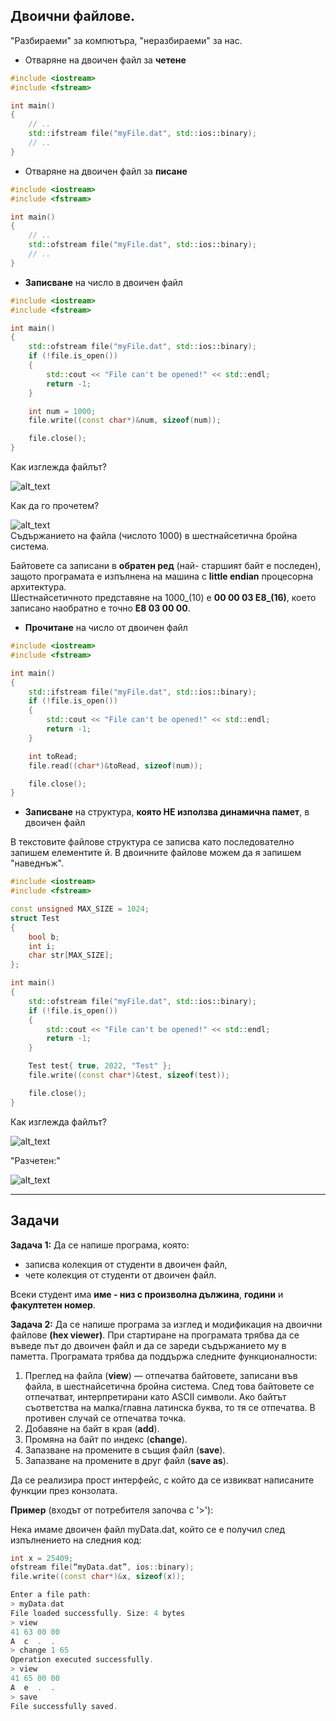 ## Двоични файлове.
"Разбираеми" за компютъра, "неразбираеми" за нас.  

- Отваряне на двоичен файл за **четене**  
```c++
#include <iostream>
#include <fstream>

int main()
{
    // ..
    std::ifstream file("myFile.dat", std::ios::binary);
    // ..
}
```

- Отваряне на двоичен файл за **писане**  
```c++
#include <iostream>
#include <fstream>

int main()
{
    // ..
    std::ofstream file("myFile.dat", std::ios::binary);
    // ..
}
```

- **Записване** на число в двоичен файл  
```c++
#include <iostream>
#include <fstream>

int main()
{
    std::ofstream file("myFile.dat", std::ios::binary);
    if (!file.is_open())
    {
        std::cout << "File can't be opened!" << std::endl;
        return -1;
    }

    int num = 1000;
    file.write((const char*)&num, sizeof(num));

    file.close();
}
```
Как изглежда файлът?  

![alt_text](https://i.ibb.co/2nkCysZ/binFile.png)

Как да го прочетем?  

![alt_text](https://i.ibb.co/nnSQz2v/bin-File-Content.png)  
Съдържанието на файла (числото 1000) в шестнайсетична бройна система.  

Байтовете са записани в **обратен ред** (най- старшият байт е последен), защото програмата е изпълнена на машина с **little endian** процесорна архитектура.  
Шестнайсетичното представяне на 1000_(10) е **00 00 03 E8_(16)**, което записано наобратно е точно **E8 03 00 00**.  

- **Прочитане** на число от двоичен файл  
```c++
#include <iostream>
#include <fstream>

int main()
{
    std::ifstream file("myFile.dat", std::ios::binary);
    if (!file.is_open())
    {
        std::cout << "File can't be opened!" << std::endl;
        return -1;
    }

    int toRead;
    file.read((char*)&toRead, sizeof(num));

    file.close();
}
```

- **Записване** на структура, **която НЕ използва динамична памет**, в двоичен файл  

В текстовите файлове структура се записва като последователно запишем елементите й. В двоичните файлове можем да я запишем "наведнъж".  
```c++
#include <iostream>
#include <fstream>

const unsigned MAX_SIZE = 1024;
struct Test
{
    bool b;
    int i;
    char str[MAX_SIZE];
};

int main()
{
    std::ofstream file("myFile.dat", std::ios::binary);
    if (!file.is_open())
    {
        std::cout << "File can't be opened!" << std::endl;
        return -1;
    }

    Test test{ true, 2022, "Test" };
    file.write((const char*)&test, sizeof(test));

    file.close();
}
```

Как изглежда файлът?  

![alt_text](https://i.ibb.co/jvQGrbL/binFile2.png)

"Разчетен:"  

![alt_text](https://i.ibb.co/m8hRsfY/bin-File2-Content2.png)

---

## Задачи

**Задача 1:** Да се напише програма, която:  
- записва колекция от студенти в двоичен файл,
- чете колекция от студенти от двоичен файл.  

Всеки студент има **име - низ с произволна дължина**, **години** и **факултетен номер**.  

**Задача 2:** Да се напише програма за изглед и модификация на двоични файлове **(hex viewer)**. При стартиране на програмата трябва да се въведе път до двоичен файл и да се зареди съдържанието му в паметта. Програмата трябва да поддържа следните функционалности:

1. Преглед на файла (**view**) — отпечатва байтовете, записани във файла, в шестнайсетична бройна система. След това байтовете се отпечатват, интерпретирани като ASCII символи. Ако байтът съответства на малка/главна латинска буква, то тя се отпечатва. В противен случай се отпечатва точка.
2. Добавяне на байт в края (**add**).
3. Промяна на байт по индекс (**change**).
4. Запазване на промените в същия файл (**save**).
5. Запазване на промените в друг файл (**save as**).

Да се реализира прост интерфейс, с който да се извикват написаните функции през конзолата.  

**Пример**  (входът от потребителя започва с '>'):

Нека имаме двоичен файл myData.dat, който се е получил след изпълнението на следния код:

```c++
int x = 25409;
ofstream file(“myData.dat”, ios::binary);
file.write((const char*)&x, sizeof(x));
```

```c++
Enter a file path:
> myData.dat
File loaded successfully. Size: 4 bytes
> view
41 63 00 00
A  c  .  .
> change 1 65
Operation executed successfully.
> view
41 65 00 00
A  e  .  .
> save
File successfully saved.
```
